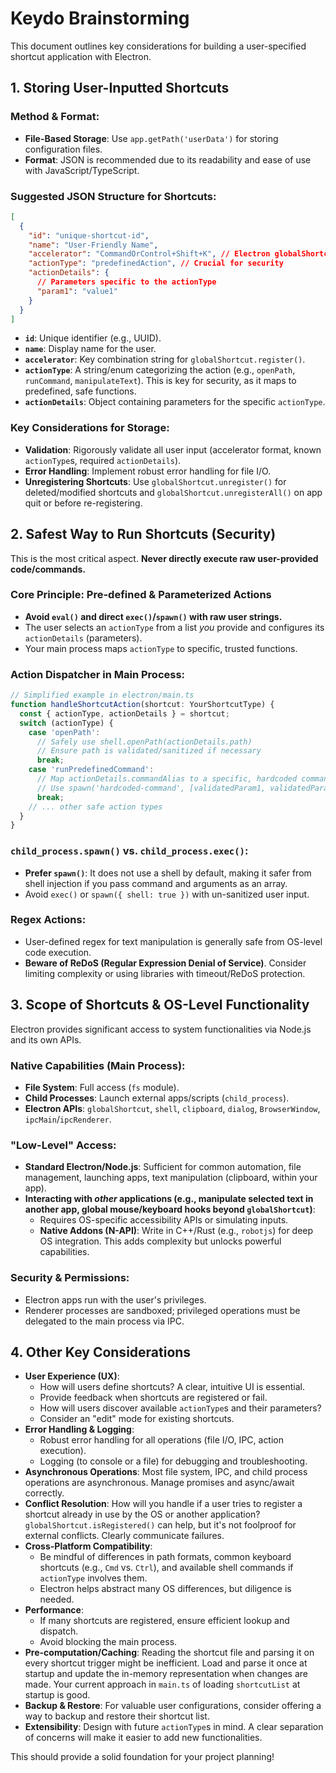 # Keydo Brainstorming

This document outlines key considerations for building a user-specified shortcut application with Electron.

## 1. Storing User-Inputted Shortcuts

### Method & Format:
*   **File-Based Storage**: Use `app.getPath('userData')` for storing configuration files.
*   **Format**: JSON is recommended due to its readability and ease of use with JavaScript/TypeScript.

### Suggested JSON Structure for Shortcuts:
```json
[
  {
    "id": "unique-shortcut-id",
    "name": "User-Friendly Name",
    "accelerator": "CommandOrControl+Shift+K", // Electron globalShortcut format
    "actionType": "predefinedAction", // Crucial for security
    "actionDetails": {
      // Parameters specific to the actionType
      "param1": "value1"
    }
  }
]
```
*   **`id`**: Unique identifier (e.g., UUID).
*   **`name`**: Display name for the user.
*   **`accelerator`**: Key combination string for `globalShortcut.register()`.
*   **`actionType`**: A string/enum categorizing the action (e.g., `openPath`, `runCommand`, `manipulateText`). This is key for security, as it maps to predefined, safe functions.
*   **`actionDetails`**: Object containing parameters for the specific `actionType`.

### Key Considerations for Storage:
*   **Validation**: Rigorously validate all user input (accelerator format, known `actionType`s, required `actionDetails`).
*   **Error Handling**: Implement robust error handling for file I/O.
*   **Unregistering Shortcuts**: Use `globalShortcut.unregister()` for deleted/modified shortcuts and `globalShortcut.unregisterAll()` on app quit or before re-registering.

## 2. Safest Way to Run Shortcuts (Security)

This is the most critical aspect. **Never directly execute raw user-provided code/commands.**

### Core Principle: Pre-defined & Parameterized Actions
*   **Avoid `eval()` and direct `exec()`/`spawn()` with raw user strings.**
*   The user selects an `actionType` from a list *you* provide and configures its `actionDetails` (parameters).
*   Your main process maps `actionType` to specific, trusted functions.

### Action Dispatcher in Main Process:
```typescript
// Simplified example in electron/main.ts
function handleShortcutAction(shortcut: YourShortcutType) {
  const { actionType, actionDetails } = shortcut;
  switch (actionType) {
    case 'openPath':
      // Safely use shell.openPath(actionDetails.path)
      // Ensure path is validated/sanitized if necessary
      break;
    case 'runPredefinedCommand':
      // Map actionDetails.commandAlias to a specific, hardcoded command
      // Use spawn('hardcoded-command', [validatedParam1, validatedParam2])
      break;
    // ... other safe action types
  }
}
```

### `child_process.spawn()` vs. `child_process.exec()`:
*   **Prefer `spawn()`**: It does not use a shell by default, making it safer from shell injection if you pass command and arguments as an array.
*   Avoid `exec()` or `spawn({ shell: true })` with un-sanitized user input.

### Regex Actions:
*   User-defined regex for text manipulation is generally safe from OS-level code execution.
*   **Beware of ReDoS (Regular Expression Denial of Service)**. Consider limiting complexity or using libraries with timeout/ReDoS protection.

## 3. Scope of Shortcuts & OS-Level Functionality

Electron provides significant access to system functionalities via Node.js and its own APIs.

### Native Capabilities (Main Process):
*   **File System**: Full access (`fs` module).
*   **Child Processes**: Launch external apps/scripts (`child_process`).
*   **Electron APIs**: `globalShortcut`, `shell`, `clipboard`, `dialog`, `BrowserWindow`, `ipcMain`/`ipcRenderer`.

### "Low-Level" Access:
*   **Standard Electron/Node.js**: Sufficient for common automation, file management, launching apps, text manipulation (clipboard, within your app).
*   **Interacting with *other* applications (e.g., manipulate selected text in another app, global mouse/keyboard hooks beyond `globalShortcut`)**:
    *   Requires OS-specific accessibility APIs or simulating inputs.
    *   **Native Addons (N-API)**: Write in C++/Rust (e.g., `robotjs`) for deep OS integration. This adds complexity but unlocks powerful capabilities.

### Security & Permissions:
*   Electron apps run with the user's privileges.
*   Renderer processes are sandboxed; privileged operations must be delegated to the main process via IPC.

## 4. Other Key Considerations

*   **User Experience (UX)**:
    *   How will users define shortcuts? A clear, intuitive UI is essential.
    *   Provide feedback when shortcuts are registered or fail.
    *   How will users discover available `actionType`s and their parameters?
    *   Consider an "edit" mode for existing shortcuts.
*   **Error Handling & Logging**:
    *   Robust error handling for all operations (file I/O, IPC, action execution).
    *   Logging (to console or a file) for debugging and troubleshooting.
*   **Asynchronous Operations**: Most file system, IPC, and child process operations are asynchronous. Manage promises and async/await correctly.
*   **Conflict Resolution**: How will you handle if a user tries to register a shortcut already in use by the OS or another application? `globalShortcut.isRegistered()` can help, but it's not foolproof for external conflicts. Clearly communicate failures.
*   **Cross-Platform Compatibility**:
    *   Be mindful of differences in path formats, common keyboard shortcuts (e.g., `Cmd` vs. `Ctrl`), and available shell commands if `actionType` involves them.
    *   Electron helps abstract many OS differences, but diligence is needed.
*   **Performance**:
    *   If many shortcuts are registered, ensure efficient lookup and dispatch.
    *   Avoid blocking the main process.
*   **Pre-computation/Caching**: Reading the shortcut file and parsing it on every shortcut trigger might be inefficient. Load and parse it once at startup and update the in-memory representation when changes are made. Your current approach in `main.ts` of loading `shortcutList` at startup is good.
*   **Backup & Restore**: For valuable user configurations, consider offering a way to backup and restore their shortcut list.
*   **Extensibility**: Design with future `actionType`s in mind. A clear separation of concerns will make it easier to add new functionalities.

This should provide a solid foundation for your project planning!
